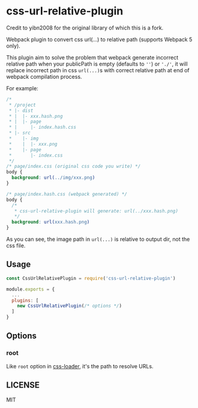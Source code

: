 # css-url-relative-plugin

Credit to yibn2008 for the original library of which this is a fork.

Webpack plugin to convert css url(...) to relative path (supports Webpack 5 only).

This plugin aim to solve the problem that webpack generate incorrect relative path when your publicPath is empty (defaults to `''`) or `'./'`, it will replace incorrect path in css `url(...)`s with correct relative path at end of webpack compilation process.

For example:

```css
/*
 * /project
 * |- dist
 * |  |- xxx.hash.png
 * |  |- page
 * |     |- index.hash.css
 * |- src
 *    |- img
 *    |  |- xxx.png
 *    |- page
 *       |- index.css
 */
/* page/index.css (original css code you write) */
body {
  background: url(../img/xxx.png)
}

/* page/index.hash.css (webpack generated) */
body {
  /*
   * css-url-relative-plugin will generate: url(../xxx.hash.png)
   */
  background: url(xxx.hash.png)
}
```

As you can see, the image path in `url(...)` is relative to output dir, not the css file.

## Usage

```js
const CssUrlRelativePlugin = require('css-url-relative-plugin')

module.exports = {
  ...
  plugins: [
    new CssUrlRelativePlugin(/* options */)
  ]
}
```

## Options

### root

Like `root` option in [css-loader](https://webpack.js.org/loaders/css-loader/#root), it's the path to resolve URLs.


## LICENSE

MIT
